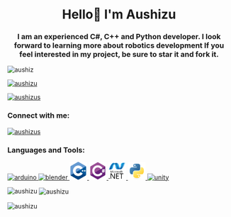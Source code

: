 <h1 align="center">Hello👋 I'm Aushizu </h1>
<h3 align="center">I am an experienced C#, C++ and Python developer. I look forward to learning more about robotics development If you feel interested in my project, be sure to star it and fork it. </h3>
<p align="left"> <img src="https://komarev.com/ghpvc/?username=aushiz&label=Profile%20views&color=0e75b6&style=flat" alt="aushiz" /> </p>

<p align="left"> <a href="https://github.com/ryo-ma/github-profile-trophy"><img src="https://github-profile-trophy.vercel.app/?username=aushizu" alt="aushizu" /></a> </p>

<p align="left"> <a href="https://twitter.com/aushizus" target="blank"><img src="https://img.shields.io/twitter/follow/aushizus?logo=twitter&style=for-the-badge" alt="aushizus" /></a> </p>

<h3 align="left">Connect with me:</h3>
<p align="left">
<a href="https://twitter.com/aushizus" target="blank"><img align="center" src="https://raw.githubusercontent.com/rahuldkjain/github-profile-readme-generator/master/src/images/icons/Social/twitter.svg" alt="aushizus" height="30" width="40" /></a>
</p>

<h3 align="left">Languages and Tools:</h3>
<p align="left"> <a href="https://www.arduino.cc/" target="_blank" rel="noreferrer"> <img src="https://cdn.worldvectorlogo.com/logos/arduino-1.svg" alt="arduino" width="40" height="40"/> </a> <a href="https://www.blender.org/" target="_blank" rel="noreferrer"> <img src="https://download.blender.org/branding/community/blender_community_badge_white.svg" alt="blender" width="40" height="40"/> </a> <a href="https://www.w3schools.com/cpp/" target="_blank" rel="noreferrer"> <img src="https://raw.githubusercontent.com/devicons/devicon/master/icons/cplusplus/cplusplus-original.svg" alt="cplusplus" width="40" height="40"/> </a> <a href="https://www.w3schools.com/cs/" target="_blank" rel="noreferrer"> <img src="https://raw.githubusercontent.com/devicons/devicon/master/icons/csharp/csharp-original.svg" alt="csharp" width="40" height="40"/> </a> <a href="https://dotnet.microsoft.com/" target="_blank" rel="noreferrer"> <img src="https://raw.githubusercontent.com/devicons/devicon/master/icons/dot-net/dot-net-original-wordmark.svg" alt="dotnet" width="40" height="40"/> </a> <a href="https://www.python.org" target="_blank" rel="noreferrer"> <img src="https://raw.githubusercontent.com/devicons/devicon/master/icons/python/python-original.svg" alt="python" width="40" height="40"/> </a> <a href="https://unity.com/" target="_blank" rel="noreferrer"> <img src="https://www.vectorlogo.zone/logos/unity3d/unity3d-icon.svg" alt="unity" width="40" height="40"/> </a> </p>

<p><img align="left" src="https://github-readme-stats.vercel.app/api/top-langs?username=aushizu&show_icons=true&locale=en&layout=compact" alt="aushizu" /></p>

<p>&nbsp;<img align="center" src="https://github-readme-stats.vercel.app/api?username=aushizu&show_icons=true&locale=en" alt="aushizu" /></p>

<p><img align="center" src="https://github-readme-streak-stats.herokuapp.com/?user=aushizu&" alt="aushizu" /></p>

